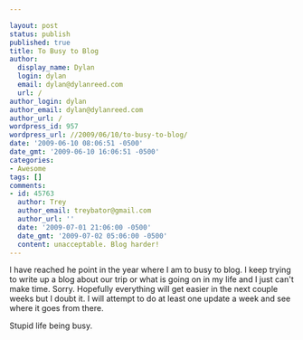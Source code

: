 ```yaml
---

layout: post
status: publish
published: true
title: To Busy to Blog
author:
  display_name: Dylan
  login: dylan
  email: dylan@dylanreed.com
  url: /
author_login: dylan
author_email: dylan@dylanreed.com
author_url: /
wordpress_id: 957
wordpress_url: //2009/06/10/to-busy-to-blog/
date: '2009-06-10 08:06:51 -0500'
date_gmt: '2009-06-10 16:06:51 -0500'
categories:
- Awesome
tags: []
comments:
- id: 45763
  author: Trey
  author_email: treybator@gmail.com
  author_url: ''
  date: '2009-07-01 21:06:00 -0500'
  date_gmt: '2009-07-02 05:06:00 -0500'
  content: unacceptable. Blog harder!
---
```


I have reached he point in the year where I am to busy to blog. I keep trying to write up a blog about our trip or what is going on in my life and I just can't make time. Sorry. Hopefully everything will get easier in the next couple weeks but I doubt it. I will attempt to do at least one update a week and see where it goes from there. 

Stupid life being busy.
